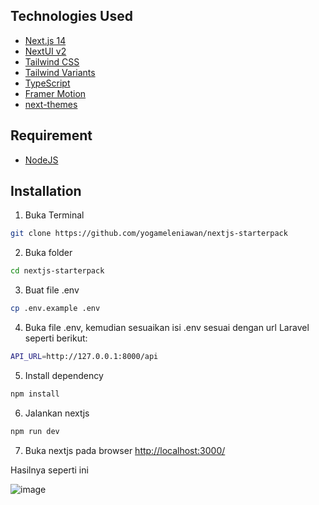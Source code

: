 ## Technologies Used

- [Next.js 14](https://nextjs.org/docs/getting-started)
- [NextUI v2](https://nextui.org/)
- [Tailwind CSS](https://tailwindcss.com/)
- [Tailwind Variants](https://tailwind-variants.org)
- [TypeScript](https://www.typescriptlang.org/)
- [Framer Motion](https://www.framer.com/motion/)
- [next-themes](https://github.com/pacocoursey/next-themes)

## Requirement

- [NodeJS](https://nodejs.org/en)
  
## Installation

1. Buka Terminal
```bash
git clone https://github.com/yogameleniawan/nextjs-starterpack
```

2. Buka folder
```bash
cd nextjs-starterpack
```

3. Buat file .env
```bash
cp .env.example .env
```

4. Buka file .env, kemudian sesuaikan isi .env sesuai dengan url Laravel seperti berikut:
```bash
API_URL=http://127.0.0.1:8000/api
```

5. Install dependency
```bash
npm install
```

6. Jalankan nextjs
```bash
npm run dev
```

7. Buka nextjs pada browser [http://localhost:3000/](http://localhost:3000/)

Hasilnya seperti ini

![image](https://github.com/user-attachments/assets/d3f31997-aa90-4161-9051-f88a02e2fd52)
